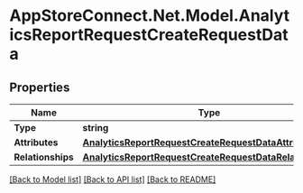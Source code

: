 # AppStoreConnect.Net.Model.AnalyticsReportRequestCreateRequestData

## Properties

Name | Type | Description | Notes
------------ | ------------- | ------------- | -------------
**Type** | **string** |  | 
**Attributes** | [**AnalyticsReportRequestCreateRequestDataAttributes**](AnalyticsReportRequestCreateRequestDataAttributes.md) |  | 
**Relationships** | [**AnalyticsReportRequestCreateRequestDataRelationships**](AnalyticsReportRequestCreateRequestDataRelationships.md) |  | 

[[Back to Model list]](../README.md#documentation-for-models) [[Back to API list]](../README.md#documentation-for-api-endpoints) [[Back to README]](../README.md)

